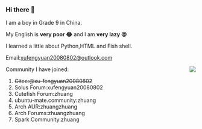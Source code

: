 ### Hi there 👋
I am a boy in Grade 9 in China.

My English is **very poor 😂** and I am **very lazy 😜**

I learned a little about Python,HTML and Fish shell.

Email:xufengyuan20080802@outlook.com

<img align="right" src="https://github-readme-stats.vercel.app/api?username=zhuangzhuang20080802&show_icons=true">

Community I have joined:

1. ~~Gitee:@xu-fengyuan20080802~~
2. Solus Forum:xufengyuan20080802
3. Cutefish Forum:zhuang
4. ubuntu-mate.community:zhuang
5. Arch AUR:zhuangzhuang
6. Arch Forums:zhuangzhuang
7. Spark Community:zhuang

<!--
**zhuangzhuang20080802/zhuangzhuang20080802** is a ✨ _special_ ✨ repository because its `README.md` (this file) appears on your GitHub profile.

Here are some ideas to get you started:

- 🔭 I’m currently working on ...
- 🌱 I’m currently learning ...
- 👯 I’m looking to collaborate on ...
- 🤔 I’m looking for help with ...
- 💬 Ask me about ...
- 📫 How to reach me: ...
- 😄 Pronouns: ...
- ⚡ Fun fact: ...
-->
